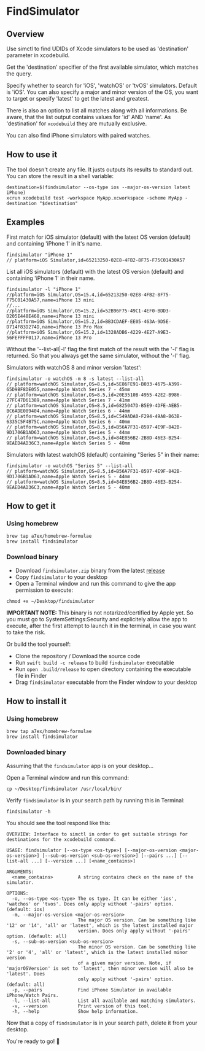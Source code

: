 # FindSimulator

## Overview
Use simctl to find UDIDs of Xcode simulators to be used as 'destination' parameter in xcodebuild.

Get the 'destination' specifier of the first available simulator, which matches the query.

Specify whether to search for 'iOS', 'watchOS' or 'tvOS' simulators. Default is 'iOS'.
You can also specify a major and minor version of the OS, you want to target or specify 'latest' to get the latest and greatest.

There is also an option to list all matches along with all informations.
Be aware, that the list output contains values for 'id' AND 'name'.
As 'destination' for ```xcodebuild``` they are mutually exclusive.

You can also find iPhone simulators with paired watches.

## How to use it
The tool doesn't create any file. It justs outputs its results to standard out.
You can store the result in a shell variable:
```
destination=$(findsimulator --os-type ios --major-os-version latest iPhone)
xcrun xcodebuild test -workspace MyApp.xcworkspace -scheme MyApp -destination "$destination"
```

## Examples
First match for iOS simulator (default) with the latest OS version (default) and containing 'iPhone 1' in it's name.
```
findsimulator "iPhone 1"
// platform=iOS Simulator,id=65213250-02E8-4FB2-8F75-F75C01430A57
```
List all iOS simulators (default) with the latest OS version (default) and containing 'iPhone 1' in their name.
```
findsimulator -l "iPhone 1"
//platform=iOS Simulator,OS=15.4,id=65213250-02E8-4FB2-8F75-F75C01430A57,name=iPhone 13 mini
//...
//platform=iOS Simulator,OS=15.2,id=52B96F75-49C1-4EF0-BDD3-D205E448E468,name=iPhone 13 mini
//platform=iOS Simulator,OS=15.2,id=BB3CDAEF-EE05-463A-9D5E-D714F83D274D,name=iPhone 13 Pro Max
//platform=iOS Simulator,OS=15.2,id=1328ADB6-4229-4E27-A9E3-56FEFFFF0117,name=iPhone 13 Pro
```
Without the '--list-all|-l' flag the first match of the result with the '-l' flag is returned.
So that you always get the same simulator, without the '-l' flag.

Simulators with watchOS 8 and minor version 'latest':
```
findsimulator -o watchOS -m 8 -s latest --list-all
// platform=watchOS Simulator,OS=8.5,id=5E86FE91-B033-4675-A399-65D9BF8DE055,name=Apple Watch Series 7 - 45mm
// platform=watchOS Simulator,OS=8.5,id=20E3510B-4955-42E2-B986-27FC47D61389,name=Apple Watch Series 7 - 41mm
// platform=watchOS Simulator,OS=8.5,id=6825047D-B5E9-4DFE-AEB5-BC6ADE089404,name=Apple Watch Series 6 - 44mm
// platform=watchOS Simulator,OS=8.5,id=C549ADA0-F294-49A8-B63B-6335C5F4B75C,name=Apple Watch Series 6 - 40mm
// platform=watchOS Simulator,OS=8.5,id=B56A7F31-8597-4E9F-842B-9D1706B1AD63,name=Apple Watch Series 5 - 44mm
// platform=watchOS Simulator,OS=8.5,id=84E856B2-2B8D-46E3-B254-9EAED4AD36C3,name=Apple Watch Series 5 - 40mm
```

Simulators with latest watchOS (default) containing "Series 5" in their name:
```
findsimulator -o watchOS "Series 5" --list-all
// platform=watchOS Simulator,OS=8.5,id=B56A7F31-8597-4E9F-842B-9D1706B1AD63,name=Apple Watch Series 5 - 44mm
// platform=watchOS Simulator,OS=8.5,id=84E856B2-2B8D-46E3-B254-9EAED4AD36C3,name=Apple Watch Series 5 - 40mm
```

## How to get it
### Using homebrew
```
brew tap a7ex/homebrew-formulae
brew install findsimulator
```
### Download binary
- Download `findsimulator.zip` binary from the latest [release](https://github.com/a7ex/FindSimulator/releases/latest)
- Copy `findsimulator` to your desktop
- Open a Terminal window and run this command to give the app permission to execute:

```
chmod +x ~/Desktop/findsimulator
```
**IMPORTANT NOTE:** This binary is not notarized/certified by Apple yet. So you must go to SystemSettings:Security and explicitely allow the app to execute, after the first attempt to launch it in the terminal, in case you want to take the risk.


Or build the tool yourself:

- Clone the repository / Download the source code
- Run `swift build -c release` to build `findsimulator` executable
- Run `open .build/release` to open directory containing the executable file in Finder
- Drag `findsimulator` executable from the Finder window to your desktop

## How to install it
### Using homebrew
```
brew tap a7ex/homebrew-formulae
brew install findsimulator
```
### Downloaded binary
Assuming that the `findsimulator` app is on your desktop…

Open a Terminal window and run this command:
```
cp ~/Desktop/findsimulator /usr/local/bin/
```
Verify `findsimulator` is in your search path by running this in Terminal:
```
findsimulator -h
```
You should see the tool respond like this:
```
OVERVIEW: Interface to simctl in order to get suitable strings for destinations for the xcodebuild command.

USAGE: findsimulator [--os-type <os-type>] [--major-os-version <major-os-version>] [--sub-os-version <sub-os-version>] [--pairs ...] [--list-all ...] [--version ...] [<name_contains>]

ARGUMENTS:
  <name_contains>         A string contains check on the name of the simulator.

OPTIONS:
  -o, --os-type <os-type> The os type. It can be either 'ios', 'watchos' or 'tvos'. Does only apply without '-pairs' option. (default: ios)
  -m, --major-os-version <major-os-version>
                          The major OS version. Can be something like '12' or '14', 'all' or 'latest', which is the latest installed major
                          version. Does only apply without '-pairs' option. (default: all)
  -s, --sub-os-version <sub-os-version>
                          The minor OS version. Can be something like '2' or '4', 'all' or 'latest', which is the latest installed minor version
                          of a given major version. Note, if 'majorOSVersion' is set to 'latest', then minor version will also be 'latest'. Does
                          only apply without '-pairs' option. (default: all)
  -p, --pairs             Find iPhone Simulator in available iPhone/Watch Pairs.
  -l, --list-all          List all available and matching simulators.
  -v, --version           Print version of this tool.
  -h, --help              Show help information.
```
Now that a copy of `findsimulator` is in your search path, delete it from your desktop.

You're ready to go! 🎉

